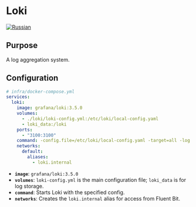 # Loki
[![Russian](https://img.shields.io/badge/lang-Russian-blue.svg)](../../../ru/infra/loki/index.md)

## Purpose

A log aggregation system.

## Configuration

```yaml
# infra/docker-compose.yml
services:
  loki:
    image: grafana/loki:3.5.0
    volumes:
      - ./loki/loki-config.yml:/etc/loki/local-config.yaml
      - loki_data:/loki
    ports:
      - "3100:3100"
    command: -config.file=/etc/loki/local-config.yaml -target=all -log.level=info
    networks:
      default:
        aliases:
          - loki.internal
```

- **`image`**: `grafana/loki:3.5.0`
- **`volumes`**: `loki-config.yml` is the main configuration file; `loki_data` is for log storage.
- **`command`**: Starts Loki with the specified config.
- **`networks`**: Creates the `loki.internal` alias for access from Fluent Bit.